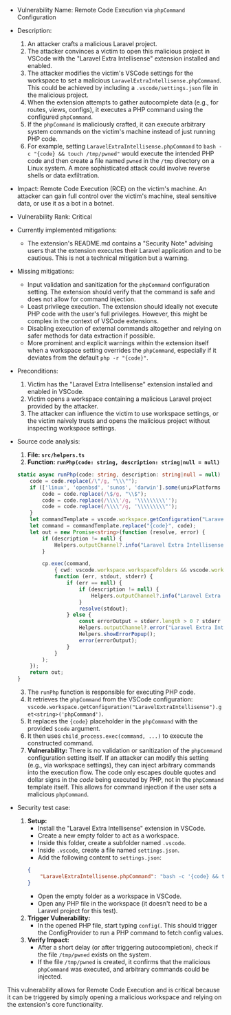 - Vulnerability Name: Remote Code Execution via `phpCommand` Configuration
- Description:
    1. An attacker crafts a malicious Laravel project.
    2. The attacker convinces a victim to open this malicious project in VSCode with the "Laravel Extra Intellisense" extension installed and enabled.
    3. The attacker modifies the victim's VSCode settings for the workspace to set a malicious `LaravelExtraIntellisense.phpCommand`. This could be achieved by including a `.vscode/settings.json` file in the malicious project.
    4. When the extension attempts to gather autocomplete data (e.g., for routes, views, configs), it executes a PHP command using the configured `phpCommand`.
    5. If the `phpCommand` is maliciously crafted, it can execute arbitrary system commands on the victim's machine instead of just running PHP code.
    6. For example, setting `LaravelExtraIntellisense.phpCommand` to `bash -c "{code} && touch /tmp/pwned"` would execute the intended PHP code and then create a file named `pwned` in the `/tmp` directory on a Linux system. A more sophisticated attack could involve reverse shells or data exfiltration.
- Impact: Remote Code Execution (RCE) on the victim's machine. An attacker can gain full control over the victim's machine, steal sensitive data, or use it as a bot in a botnet.
- Vulnerability Rank: Critical
- Currently implemented mitigations:
    - The extension's README.md contains a "Security Note" advising users that the extension executes their Laravel application and to be cautious. This is not a technical mitigation but a warning.
- Missing mitigations:
    - Input validation and sanitization for the `phpCommand` configuration setting. The extension should verify that the command is safe and does not allow for command injection.
    - Least privilege execution. The extension should ideally not execute PHP code with the user's full privileges. However, this might be complex in the context of VSCode extensions.
    - Disabling execution of external commands altogether and relying on safer methods for data extraction if possible.
    - More prominent and explicit warnings within the extension itself when a workspace setting overrides the `phpCommand`, especially if it deviates from the default `php -r "{code}"`.
- Preconditions:
    1. Victim has the "Laravel Extra Intellisense" extension installed and enabled in VSCode.
    2. Victim opens a workspace containing a malicious Laravel project provided by the attacker.
    3. The attacker can influence the victim to use workspace settings, or the victim naively trusts and opens the malicious project without inspecting workspace settings.
- Source code analysis:
    1. **File: `src/helpers.ts`**
    2. **Function: `runPhp(code: string, description: string|null = null)`**
    ```typescript
    static async runPhp(code: string, description: string|null = null) : Promise<string> {
        code = code.replace(/\"/g, "\\\"");
        if (['linux', 'openbsd', 'sunos', 'darwin'].some(unixPlatforms => os.platform().includes(unixPlatforms))) {
            code = code.replace(/\$/g, "\\$");
            code = code.replace(/\\\\'/g, '\\\\\\\\\'');
            code = code.replace(/\\\\"/g, '\\\\\\\\\"');
        }
        let commandTemplate = vscode.workspace.getConfiguration("LaravelExtraIntellisense").get<string>('phpCommand') ?? "php -r \"{code}\"";
        let command = commandTemplate.replace("{code}", code);
        let out = new Promise<string>(function (resolve, error) {
            if (description != null) {
                Helpers.outputChannel?.info("Laravel Extra Intellisense command started: " + description);
            }

            cp.exec(command,
                { cwd: vscode.workspace.workspaceFolders && vscode.workspace.workspaceFolders.length > 0 ? vscode.workspace.workspaceFolders[0].uri.fsPath : undefined },
                function (err, stdout, stderr) {
                    if (err == null) {
                        if (description != null) {
                            Helpers.outputChannel?.info("Laravel Extra Intellisense Resolved: " + description);
                        }
                        resolve(stdout);
                    } else {
                        const errorOutput = stderr.length > 0 ? stderr : stdout;
                        Helpers.outputChannel?.error("Laravel Extra Intellisense Error:\n " + (description ?? '') + '\n\n' + errorOutput);
                        Helpers.showErrorPopup();
                        error(errorOutput);
                    }
                }
            );
        });
        return out;
    }
    ```
    3. The `runPhp` function is responsible for executing PHP code.
    4. It retrieves the `phpCommand` from the VSCode configuration: `vscode.workspace.getConfiguration("LaravelExtraIntellisense").get<string>('phpCommand')`.
    5. It replaces the `{code}` placeholder in the `phpCommand` with the provided `$code` argument.
    6. It then uses `child_process.exec(command, ...)` to execute the constructed command.
    7. **Vulnerability:** There is no validation or sanitization of the `phpCommand` configuration setting itself. If an attacker can modify this setting (e.g., via workspace settings), they can inject arbitrary commands into the execution flow. The code only escapes double quotes and dollar signs in the *code* being executed by PHP, not in the `phpCommand` template itself. This allows for command injection if the user sets a malicious `phpCommand`.

- Security test case:
    1. **Setup:**
        - Install the "Laravel Extra Intellisense" extension in VSCode.
        - Create a new empty folder to act as a workspace.
        - Inside this folder, create a subfolder named `.vscode`.
        - Inside `.vscode`, create a file named `settings.json`.
        - Add the following content to `settings.json`:
        ```json
        {
            "LaravelExtraIntellisense.phpCommand": "bash -c '{code} && touch /tmp/pwned'"
        }
        ```
        - Open the empty folder as a workspace in VSCode.
        - Open any PHP file in the workspace (it doesn't need to be a Laravel project for this test).
    2. **Trigger Vulnerability:**
        - In the opened PHP file, start typing `config(`. This should trigger the ConfigProvider to run a PHP command to fetch config values.
    3. **Verify Impact:**
        - After a short delay (or after triggering autocompletion), check if the file `/tmp/pwned` exists on the system.
        - If the file `/tmp/pwned` is created, it confirms that the malicious `phpCommand` was executed, and arbitrary commands could be injected.

This vulnerability allows for Remote Code Execution and is critical because it can be triggered by simply opening a malicious workspace and relying on the extension's core functionality.
